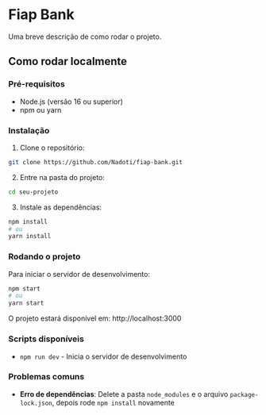 # Fiap Bank

Uma breve descrição de como rodar o projeto.

## Como rodar localmente

### Pré-requisitos

- Node.js (versão 16 ou superior)
- npm ou yarn

### Instalação

1. Clone o repositório:
```bash
git clone https://github.com/Nadoti/fiap-bank.git
```

2. Entre na pasta do projeto:
```bash
cd seu-projeto
```

3. Instale as dependências:
```bash
npm install
# ou
yarn install
```

### Rodando o projeto

Para iniciar o servidor de desenvolvimento:

```bash
npm start
# ou
yarn start
```

O projeto estará disponível em: http://localhost:3000

### Scripts disponíveis

- `npm run dev` - Inicia o servidor de desenvolvimento

### Problemas comuns

- **Erro de dependências**: Delete a pasta `node_modules` e o arquivo `package-lock.json`, depois rode `npm install` novamente
